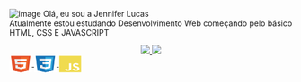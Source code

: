 ![image](https://user-images.githubusercontent.com/92461338/150260513-1ad9661f-3ed5-4c2e-bc0f-330a0029fb49.png)
Olá, eu sou a Jennifer Lucas <br>
Atualmente estou estudando Desenvolvimento Web começando pelo básico HTML, CSS E JAVASCRIPT
<div align="center">
  <a href="https://https://github.com/jennifercastrolucas">
  <img height="180em" src="https://github-readme-stats.vercel.app/api?username=jennifercastrolucas&show_icons=true&theme=dracula&include_all_commits=true&count_private=true"/>
  <img height="150em" src="https://github-readme-stats.vercel.app/api/top-langs/?username=jennifercastrolucas&layout=compact&langs_count=7&theme=dracula"/>
</div>
<div style="display: inline_block">
  
  <img align="center" alt="jennifer-HTML" height="30" width="40" src="https://raw.githubusercontent.com/devicons/devicon/master/icons/html5/html5-original.svg">
  <img align="center" alt="jennifer-CSS" height="30" width="40" src="https://raw.githubusercontent.com/devicons/devicon/master/icons/css3/css3-original.svg">
  <img align="center" alt="jennifer-Js" height="30" width="40" src="https://raw.githubusercontent.com/devicons/devicon/master/icons/javascript/javascript-plain.svg">
</div>

